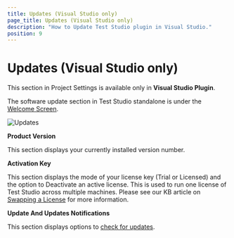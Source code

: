 ```yaml
---
title: Updates (Visual Studio only)
page_title: Updates (Visual Studio only)
description: "How to Update Test Studio plugin in Visual Studio."
position: 9
---
```

# Updates (Visual Studio only)

This section in Project Settings is available only in **Visual Studio Plugin**.

The software update section in Test Studio standalone is under the <a href="/getting-started/start-a-project/welcome-screen#Software-Updates" target="_blank">Welcome Screen</a>.

![Updates][1]

**Product Version**

This section displays your currently installed version number.

**Activation Key**

This section displays the mode of your license key (Trial or Licensed) and the option to Deactivate an active license. This is used to run one license of Test Studio across multiple machines. Please see our KB article on <a href ="/knowledge-base/activation-kb/swap-license" target="_blank">Swapping a License</a> for more information.

**Update And Updates Notifications**

This section displays options to <a href="/getting-started/installation/check-for-updates" target="_blank">check for updates</a>.

[1]: /img/features/project-settings/updates/fig1.png